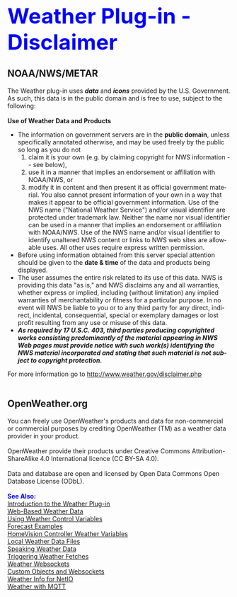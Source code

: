 <!-- $Revision: 1.9 $ -->
<!-- $Date: 2021/10/05 05:17:50 $ -->
<html>
<head>
  <title>Weather Plug-in - Disclaimer</title>
</head>

<body style="" lang="EN-US" link="blue" vlink="purple">

<font color="#0000ff" size="12"><b>Weather Plug-in - Disclaimer</b></font>
<h2>NOAA/NWS/METAR</h2>
The Weather plug-in uses <b><i>data</i></b> and <b><i>icons</i></b> provided by the U.S. Government.
As such, this data is in the public domain and is free to use, subject to the following:
<br>
<br>
<b>Use of Weather Data and Products</b>
<ul>
<li>
The information on government servers are in the <b>public domain</b>, unless specifically annotated otherwise,
and may be used freely by the public so long as you do not
<ol>
<li>claim it is your own (e.g. by claiming copyright for NWS information -- see below),
</li>
<li>use it in a manner that implies an endorsement or affiliation with NOAA/NWS, or
</li>
<li>modify it in content and then present it as official government material.
You also cannot present information of your own in a way that makes it appear to be
official government information.
Use of the NWS name ("National Weather Service") and/or visual identifier are protected under trademark law.
Neither the name nor visual identifier can be used in a manner that implies an endorsement or affiliation with NOAA/NWS.
Use of the NWS name and/or visual identifier to identify unaltered NWS content or links to NWS web sites are allowable uses.
All other uses require express written permission.
</li>
</ol>
</li>
<li>
Before using information obtained from this server special attention should be given
to the <b>date & time</b> of the data and products being displayed.
</li>
<li>
The user assumes the entire risk related to its use of this data.
NWS is providing this data "as is," and NWS disclaims any and all warranties,
whether express or implied, including (without limitation) any implied
warranties of merchantability or fitness for a particular purpose.
In no event will NWS be liable to you or to any third party for any direct, indirect, incidental,
consequential, special or exemplary damages or lost profit resulting from any use or misuse of this data.
</li>
<li>
<b><i>As required by 17 U.S.C. 403, third parties producing copyrighted works consisting predominantly
of the material appearing in NWS Web pages must provide notice with such work(s) identifying
the NWS material incorporated and stating that such material is not subject to copyright protection.
</i></b>
</li>
</ul>

For more information go to <a href="http://www.weather.gov/disclaimer.php">http://www.weather.gov/disclaimer.php</a>
<br>
<br>
<h2>OpenWeather.org</h2>
You can freely use OpenWeather's products and data for non-commercial or commercial purposes by crediting OpenWeather (TM) as a weather data provider in your product.
<br>
<br>
OpenWeather provide their products under Creative Commons Attribution-ShareAlike 4.0 International licence (CC BY-SA 4.0).
<br>
<br>
Data and database are open and licensed by Open Data Commons Open Database License (ODbL).
<br>
<br>
<font color="#0000FF"><b>See Also:</b></font><br>
<a href="index">Introduction to the Weather Plug-in</a><br>
<a href="webwx">Web-Based Weather Data</a><br>
<a href="controlvars">Using Weather Control Variables</a><br>
<a href="forecast">Forecast Examples</a><br>
<a href="hvwxvars">HomeVision Controller Weather Variables</a><br>
<a href="localwx">Local Weather Data Files</a><br>
<a href="speechwx">Speaking Weather Data</a><br>
<a href="wxtriggers">Triggering Weather Fetches</a><br>
<a href="wxws">Weather Websockets</a><br>
<a href="custom">Custom Objects and Websockets</a><br>
<a href="netio">Weather Info for NetIO</a><br>
<a href="wxmqtt">Weather with MQTT</a><br>

